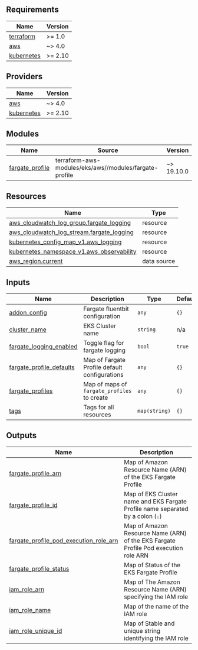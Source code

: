 <!-- BEGIN_TF_DOCS -->
## Requirements

| Name | Version |
|------|---------|
| <a name="requirement_terraform"></a> [terraform](#requirement\_terraform) | >= 1.0 |
| <a name="requirement_aws"></a> [aws](#requirement\_aws) | ~> 4.0 |
| <a name="requirement_kubernetes"></a> [kubernetes](#requirement\_kubernetes) | >= 2.10 |

## Providers

| Name | Version |
|------|---------|
| <a name="provider_aws"></a> [aws](#provider\_aws) | ~> 4.0 |
| <a name="provider_kubernetes"></a> [kubernetes](#provider\_kubernetes) | >= 2.10 |

## Modules

| Name | Source | Version |
|------|--------|---------|
| <a name="module_fargate_profile"></a> [fargate\_profile](#module\_fargate\_profile) | terraform-aws-modules/eks/aws//modules/fargate-profile | ~> 19.10.0 |

## Resources

| Name | Type |
|------|------|
| [aws_cloudwatch_log_group.fargate_logging](https://registry.terraform.io/providers/hashicorp/aws/latest/docs/resources/cloudwatch_log_group) | resource |
| [aws_cloudwatch_log_stream.fargate_logging](https://registry.terraform.io/providers/hashicorp/aws/latest/docs/resources/cloudwatch_log_stream) | resource |
| [kubernetes_config_map_v1.aws_logging](https://registry.terraform.io/providers/hashicorp/kubernetes/latest/docs/resources/config_map_v1) | resource |
| [kubernetes_namespace_v1.aws_observability](https://registry.terraform.io/providers/hashicorp/kubernetes/latest/docs/resources/namespace_v1) | resource |
| [aws_region.current](https://registry.terraform.io/providers/hashicorp/aws/latest/docs/data-sources/region) | data source |

## Inputs

| Name | Description | Type | Default | Required |
|------|-------------|------|---------|:--------:|
| <a name="input_addon_config"></a> [addon\_config](#input\_addon\_config) | Fargate fluentbit configuration | `any` | `{}` | no |
| <a name="input_cluster_name"></a> [cluster\_name](#input\_cluster\_name) | EKS Cluster name | `string` | n/a | yes |
| <a name="input_fargate_logging_enabled"></a> [fargate\_logging\_enabled](#input\_fargate\_logging\_enabled) | Toggle flag for fargate logging | `bool` | `true` | no |
| <a name="input_fargate_profile_defaults"></a> [fargate\_profile\_defaults](#input\_fargate\_profile\_defaults) | Map of Fargate Profile default configurations | `any` | `{}` | no |
| <a name="input_fargate_profiles"></a> [fargate\_profiles](#input\_fargate\_profiles) | Map of maps of `fargate_profiles` to create | `any` | `{}` | no |
| <a name="input_tags"></a> [tags](#input\_tags) | Tags for all resources | `map(string)` | `{}` | no |

## Outputs

| Name | Description |
|------|-------------|
| <a name="output_fargate_profile_arn"></a> [fargate\_profile\_arn](#output\_fargate\_profile\_arn) | Map of Amazon Resource Name (ARN) of the EKS Fargate Profile |
| <a name="output_fargate_profile_id"></a> [fargate\_profile\_id](#output\_fargate\_profile\_id) | Map of EKS Cluster name and EKS Fargate Profile name separated by a colon (`:`) |
| <a name="output_fargate_profile_pod_execution_role_arn"></a> [fargate\_profile\_pod\_execution\_role\_arn](#output\_fargate\_profile\_pod\_execution\_role\_arn) | Map of Amazon Resource Name (ARN) of the EKS Fargate Profile Pod execution role ARN |
| <a name="output_fargate_profile_status"></a> [fargate\_profile\_status](#output\_fargate\_profile\_status) | Map of Status of the EKS Fargate Profile |
| <a name="output_iam_role_arn"></a> [iam\_role\_arn](#output\_iam\_role\_arn) | Map of The Amazon Resource Name (ARN) specifying the IAM role |
| <a name="output_iam_role_name"></a> [iam\_role\_name](#output\_iam\_role\_name) | Map of the name of the IAM role |
| <a name="output_iam_role_unique_id"></a> [iam\_role\_unique\_id](#output\_iam\_role\_unique\_id) | Map of Stable and unique string identifying the IAM role |
<!-- END_TF_DOCS -->
